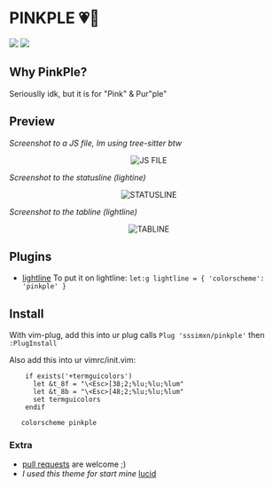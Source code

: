 # PINKPLE 💗💜
[![](https://img.shields.io/badge/Made%20With-nvim%20%E2%9D%A4-red?style=for-the-badge)](https://github.com/neovim/neovim)
[![](https://img.shields.io/badge/Folder%20Size-84.1%20KB-yellow?style=for-the-badge)]()

## Why PinkPle?

Seriouslly idk, but it is for "Pink" & Pur"ple"

## Preview

*Screenshot to a JS file, Im using tree-sitter btw*
<center>
  <img  src="https://github.com/sssimxn/pinkple/blob/main/jspreview.png" alt="JS FILE">
</center>

*Screenshot to the statusline (lightine)*
<center>
  <img  src="https://github.com/sssimxn/pinkple/blob/main/statuspreview.png" alt="STATUSLINE">
</center>

*Screenshot to the tabline (lightline)*
<center>
  <img  src="https://github.com/sssimxn/pinkple/blob/main/tabpreview.png" alt="TABLINE">
</center>

## Plugins

- [lightline](https://github.com/itchyny/lightline.vim)
To put it on lightline: `let:g lightline = { 'colorscheme': 'pinkple' }`

## Install

With vim-plug, add this into ur plug calls
`Plug 'sssimxn/pinkple'` then `:PlugInstall`

Also add this into ur vimrc/init.vim:
```viml
    if exists('+termguicolors')
      let &t_8f = "\<Esc>[38;2;%lu;%lu;%lum"
      let &t_8b = "\<Esc>[48;2;%lu;%lu;%lum"
      set termguicolors
    endif

   colorscheme pinkple
```

### Extra

- [pull requests](https://github.com/sssimxn/pinkple/pulls) are welcome ;)
 - *I used this theme for start mine* [lucid](https://github.com/cseelus/vim-colors-lucid)
